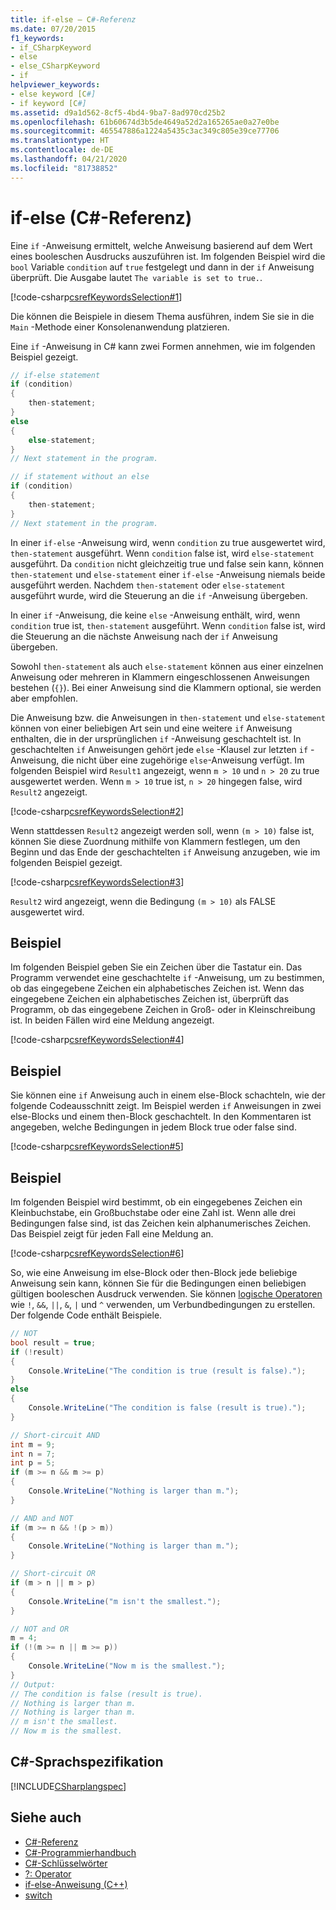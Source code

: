 ```yaml
---
title: if-else – C#-Referenz
ms.date: 07/20/2015
f1_keywords:
- if_CSharpKeyword
- else
- else_CSharpKeyword
- if
helpviewer_keywords:
- else keyword [C#]
- if keyword [C#]
ms.assetid: d9a1d562-8cf5-4bd4-9ba7-8ad970cd25b2
ms.openlocfilehash: 61b60674d3b5de4649a52d2a165265ae0a27e0be
ms.sourcegitcommit: 465547886a1224a5435c3ac349c805e39ce77706
ms.translationtype: HT
ms.contentlocale: de-DE
ms.lasthandoff: 04/21/2020
ms.locfileid: "81738852"
---
```

# <a name="if-else-c-reference"></a>if-else (C#-Referenz)

Eine `if` -Anweisung ermittelt, welche Anweisung basierend auf dem Wert eines booleschen Ausdrucks auszuführen ist. Im folgenden Beispiel wird die `bool` Variable `condition` auf `true` festgelegt und dann in der `if` Anweisung überprüft. Die Ausgabe lautet `The variable is set to true.`.

[!code-csharp[csrefKeywordsSelection#1](~/samples/snippets/csharp/VS_Snippets_VBCSharp/csrefKeywordsSelection/CS/csrefKeywordsSelection.cs#1)]

Die können die Beispiele in diesem Thema ausführen, indem Sie sie in die `Main` -Methode einer Konsolenanwendung platzieren.

Eine `if` -Anweisung in C# kann zwei Formen annehmen, wie im folgenden Beispiel gezeigt.

```csharp
// if-else statement
if (condition)
{
    then-statement;
}
else
{
    else-statement;
}
// Next statement in the program.

// if statement without an else
if (condition)
{
    then-statement;
}
// Next statement in the program.
```

In einer `if-else` -Anweisung wird, wenn `condition` zu true ausgewertet wird, `then-statement` ausgeführt. Wenn `condition` false ist, wird `else-statement` ausgeführt. Da `condition` nicht gleichzeitig true und false sein kann, können `then-statement` und `else-statement` einer `if-else` -Anweisung niemals beide ausgeführt werden. Nachdem `then-statement` oder `else-statement` ausgeführt wurde, wird die Steuerung an die `if` -Anweisung übergeben.

In einer `if` -Anweisung, die keine `else` -Anweisung enthält, wird, wenn `condition` true ist, `then-statement` ausgeführt. Wenn `condition` false ist, wird die Steuerung an die nächste Anweisung nach der `if` Anweisung übergeben.

Sowohl `then-statement` als auch `else-statement` können aus einer einzelnen Anweisung oder mehreren in Klammern eingeschlossenen Anweisungen bestehen (`{}`). Bei einer Anweisung sind die Klammern optional, sie werden aber empfohlen.

Die Anweisung bzw. die Anweisungen in `then-statement` und `else-statement` können von einer beliebigen Art sein und eine weitere `if` Anweisung enthalten, die in der ursprünglichen `if` -Anweisung geschachtelt ist. In geschachtelten `if` Anweisungen gehört jede `else` -Klausel zur letzten `if` -Anweisung, die nicht über eine zugehörige `else`-Anweisung verfügt. Im folgenden Beispiel wird `Result1` angezeigt, wenn `m > 10` und `n > 20` zu true ausgewertet werden. Wenn `m > 10` true ist, `n > 20` hingegen false, wird `Result2` angezeigt.

[!code-csharp[csrefKeywordsSelection#2](~/samples/snippets/csharp/VS_Snippets_VBCSharp/csrefKeywordsSelection/CS/csrefKeywordsSelection.cs#2)]

Wenn stattdessen `Result2` angezeigt werden soll, wenn `(m > 10)` false ist, können Sie diese Zuordnung mithilfe von Klammern festlegen, um den Beginn und das Ende der geschachtelten `if` Anweisung anzugeben, wie im folgenden Beispiel gezeigt.

[!code-csharp[csrefKeywordsSelection#3](~/samples/snippets/csharp/VS_Snippets_VBCSharp/csrefKeywordsSelection/CS/csrefKeywordsSelection.cs#3)]

`Result2` wird angezeigt, wenn die Bedingung `(m > 10)` als FALSE ausgewertet wird.

## <a name="example"></a>Beispiel

Im folgenden Beispiel geben Sie ein Zeichen über die Tastatur ein. Das Programm verwendet eine geschachtelte `if` -Anweisung, um zu bestimmen, ob das eingegebene Zeichen ein alphabetisches Zeichen ist. Wenn das eingegebene Zeichen ein alphabetisches Zeichen ist, überprüft das Programm, ob das eingegebene Zeichen in Groß- oder in Kleinschreibung ist. In beiden Fällen wird eine Meldung angezeigt.

[!code-csharp[csrefKeywordsSelection#4](~/samples/snippets/csharp/VS_Snippets_VBCSharp/csrefKeywordsSelection/CS/csrefKeywordsSelection.cs#4)]

## <a name="example"></a>Beispiel

Sie können eine `if` Anweisung auch in einem else-Block schachteln, wie der folgende Codeausschnitt zeigt. Im Beispiel werden `if` Anweisungen in zwei else-Blocks und einem then-Block geschachtelt. In den Kommentaren ist angegeben, welche Bedingungen in jedem Block true oder false sind.

[!code-csharp[csrefKeywordsSelection#5](~/samples/snippets/csharp/VS_Snippets_VBCSharp/csrefKeywordsSelection/CS/csrefKeywordsSelection.cs#5)]

## <a name="example"></a>Beispiel

Im folgenden Beispiel wird bestimmt, ob ein eingegebenes Zeichen ein Kleinbuchstabe, ein Großbuchstabe oder eine Zahl ist. Wenn alle drei Bedingungen false sind, ist das Zeichen kein alphanumerisches Zeichen. Das Beispiel zeigt für jeden Fall eine Meldung an.

[!code-csharp[csrefKeywordsSelection#6](~/samples/snippets/csharp/VS_Snippets_VBCSharp/csrefKeywordsSelection/CS/csrefKeywordsSelection.cs#6)]

So, wie eine Anweisung im else-Block oder then-Block jede beliebige Anweisung sein kann, können Sie für die Bedingungen einen beliebigen gültigen booleschen Ausdruck verwenden. Sie können [logische Operatoren](../operators/boolean-logical-operators.md) wie `!`, `&&`, `||`, `&`, `|` und `^` verwenden, um Verbundbedingungen zu erstellen. Der folgende Code enthält Beispiele.

```csharp
// NOT
bool result = true;
if (!result)
{
    Console.WriteLine("The condition is true (result is false).");
}
else
{
    Console.WriteLine("The condition is false (result is true).");
}

// Short-circuit AND
int m = 9;
int n = 7;
int p = 5;
if (m >= n && m >= p)
{
    Console.WriteLine("Nothing is larger than m.");
}

// AND and NOT
if (m >= n && !(p > m))
{
    Console.WriteLine("Nothing is larger than m.");
}

// Short-circuit OR
if (m > n || m > p)
{
    Console.WriteLine("m isn't the smallest.");
}

// NOT and OR
m = 4;
if (!(m >= n || m >= p))
{
    Console.WriteLine("Now m is the smallest.");
}
// Output:
// The condition is false (result is true).
// Nothing is larger than m.
// Nothing is larger than m.
// m isn't the smallest.
// Now m is the smallest.
```

## <a name="c-language-specification"></a>C#-Sprachspezifikation

[!INCLUDE[CSharplangspec](~/includes/csharplangspec-md.md)]

## <a name="see-also"></a>Siehe auch

- [C#-Referenz](../index.md)
- [C#-Programmierhandbuch](../../programming-guide/index.md)
- [C#-Schlüsselwörter](index.md)
- [?: Operator](../operators/conditional-operator.md)
- [if-else-Anweisung (C++)](/cpp/cpp/if-else-statement-cpp)
- [switch](switch.md)
